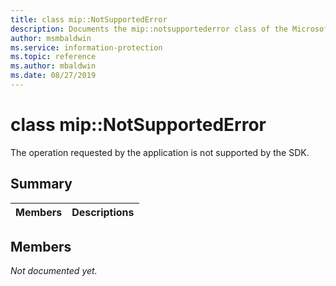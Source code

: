 ```yaml
---
title: class mip::NotSupportedError 
description: Documents the mip::notsupportederror class of the Microsoft Information Protection (MIP) SDK.
author: msmbaldwin
ms.service: information-protection
ms.topic: reference
ms.author: mbaldwin
ms.date: 08/27/2019
---
```


# class mip::NotSupportedError 
The operation requested by the application is not supported by the SDK.
  
## Summary
 Members                        | Descriptions                                
--------------------------------|---------------------------------------------
  
## Members
_Not documented yet._
